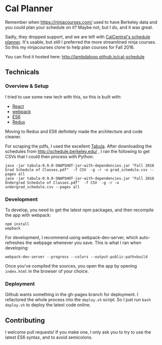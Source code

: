 # Cal Planner

Remember when https://ninjacourses.com/ used to have Berkeley data and you could
plan your schedule on it? Maybe not, but I do, and it was great.

Sadly, they dropped support, and we are left with
[CalCentral's schedule planner](https://berkeley.collegescheduler.com/spa#).
It's usable, but still I preferred the more streamlined ninja courses. So this
my ninjacourses clone to help plan courses for Fall 2016.

You can find it hosted here:
http://lambdaloop.github.io/cal-schedule

## Technicals

### Overview & Setup
I tried to use some new tech with this, so this is built with:

- [React](https://facebook.github.io/react/)
- [webpack](https://webpack.github.io/)
- [ES6](https://github.com/lukehoban/es6features)
- [Redux](https://github.com/reactjs/redux)

Moving to Redux and ES6 definitely made the architecture and code cleaner.

For scraping the pdfs, I used the excellent [Tabula](http://tabula.technology/). After downloading the schedules from http://schedule.berkeley.edu/ , I ran the following to get CSVs that I could then process with Python:
``` shell
java -jar tabula-0.9.0-SNAPSHOT-jar-with-dependencies.jar "Fall 2016 Grad Schedule of Classes.pdf"  -f CSV  -g -r -o grad_schedule.csv --pages all
java -jar tabula-0.9.0-SNAPSHOT-jar-with-dependencies.jar "Fall 2016 Undergrad Schedule of Classes.pdf"  -f CSV  -g -r -o undergrad_schedule.csv --pages all
```

### Development
To develop, you need to get the latest npm packages, and then recompile the app with webpack:

``` shell
npm install
wepback
```
For development, I recommend using webpack-dev-server, which auto-refreshes the webpage whenever you save.
This is what I ran when developing:
``` shell
webpack-dev-server --progress --colors --output-public-path=build
```
Once you've compiled the sources, you open the app by opening `index.html` in the browser of your choice.

### Deployment

Github wants something in the gh-pages branch for deployment. I refactored the whole process into the `deploy.sh` script.
So I just run `bash deploy.sh` to deploy the latest code online.

## Contributing

I welcome pull requests! If you make one, I only ask you to try to use the latest ES6 syntax, and to avoid semicolons.
